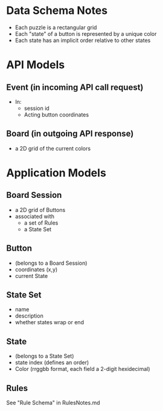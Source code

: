 Data Schema Notes
=================

- Each puzzle is a rectangular grid
- Each "state" of a button is represented by a unique color
- Each state has an implicit order relative to other states


API Models
==========

Event (in incoming API call request)
------------------------------------

- In: 
   - session id
   - Acting button coordinates

Board (in outgoing API response)
--------------------------------

- a 2D grid of the current colors


Application Models
==================


Board Session
-------------

- a 2D grid of Buttons
- associated with
   - a set of Rules
   - a State Set

Button
------

- (belongs to a Board Session)
- coordinates (x,y)
- current State

State Set
---------

- name
- description
- whether states wrap or end

State
-----

- (belongs to a State Set)
- state index (defines an order)
- Color (rrggbb format, each field a 2-digit hexidecimal)



Rules
-----

See "Rule Schema" in RulesNotes.md

